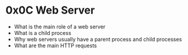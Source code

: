 # 0x0C Web Server
* What is the main role of a web server
* What is a child process
* Why web servers usually have a parent process and child processes
* What are the main HTTP requests

